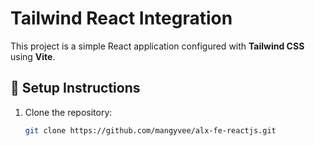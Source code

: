 # Tailwind React Integration

This project is a simple React application configured with **Tailwind CSS** using **Vite**.

## 🚀 Setup Instructions

1. Clone the repository:
   ```bash
   git clone https://github.com/mangyvee/alx-fe-reactjs.git
